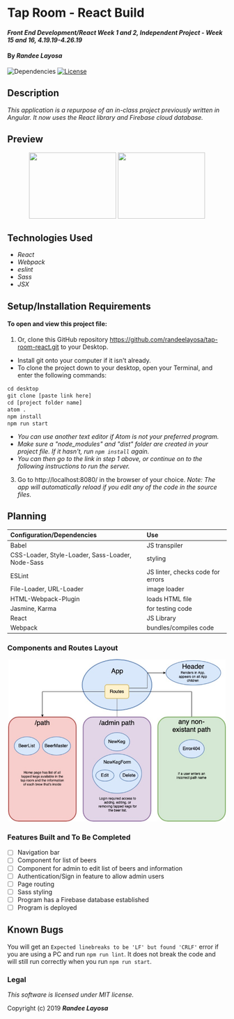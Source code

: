 # Tap Room - React Build

#### _Front End Development/React Week 1 and 2, Independent Project - Week 15 and 16, 4.19.19-4.26.19_

#### By _**Randee Layosa**_

![Dependencies](https://img.shields.io/badge/dependencies-up%20to%20date-brightgreen.svg)
[![License](https://img.shields.io/badge/license-MIT-blue.svg)](https://opensource.org/licenses/MIT)

## Description

_This application is a repurpose of an in-class project previously written in Angular. It now uses the React library and Firebase cloud database._

## Preview
<p align="center">
<img src="src/assets/img/######.png" width="200" height="152" title="">
<img src="src/assets/img/######.png" width="200" height="152" title="">
</p>

## Technologies Used

  * _React_
  * _Webpack_
  * _eslint_
  * _Sass_
  * _JSX_

## Setup/Installation Requirements

#### To open and view this project file:
1. Or, clone this GitHub repository https://github.com/randeelayosa/tap-room-react.git to your Desktop.
  * Install git onto your computer if it isn't already.
  * To clone the project down to your desktop, open your Terminal, and enter the following commands:
  ```
  cd desktop
  git clone [paste link here]
  cd [project folder name]
  atom .
  npm install
  npm run start
  ```
  * _You can use another text editor if Atom is not your preferred program._
  * _Make sure a "node_modules" and "dist" folder are created in your project file. If it hasn't, run `npm install` again._
  * _You can then go to the link in step 1 above, or continue on to the following instructions to run the server._
3. Go to http://localhost:8080/ in the browser of your choice. _Note: The app will automatically reload if you edit any of the code in the source files._


## Planning

  | **Configuration/Dependencies** | **Use** |
| :-------------     | :------------- |
| Babel | JS transpiler |
| CSS-Loader, Style-Loader, Sass-Loader, Node-Sass | styling |
| ESLint | JS linter, checks code for errors |
| File-Loader, URL-Loader | image loader |
| HTML-Webpack-Plugin | loads HTML file |
| Jasmine, Karma | for testing code |
| React | JS Library |
| Webpack | bundles/compiles code |

### Components and Routes Layout

<p align="center">
  <img src="src/assets/img/diagram.jpg" width="500" height="373" title="Tap Room Component and Route Structure">
</p>

### Features Built and To Be Completed
- [ ] Navigation bar
- [ ] Component for list of beers
- [ ] Component for admin to edit list of beers and information
- [ ] Authentication/Sign in feature to allow admin users
- [ ] Page routing
- [ ] Sass styling
- [ ] Program has a Firebase database established
- [ ] Program is deployed

## Known Bugs
You will get an `Expected linebreaks to be 'LF' but found 'CRLF'` error if you are using a PC and run `npm run lint`. It does not break the code and will still run correctly when you run `npm run start`.

### Legal

*This software is licensed under MIT license.*

Copyright (c) 2019 **_Randee Layosa_**
